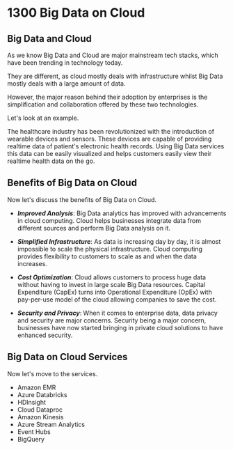 # 1300 Big Data on Cloud

## Big Data and Cloud

As we know Big Data and Cloud are major mainstream tech stacks, which have been trending in technology today. 

They are different, as cloud mostly deals with infrastructure whilst Big Data mostly deals with a large amount of data.  

However, the major reason behind their adoption by enterprises is the simplification and collaboration offered by these two technologies. 

Let's look at an example.

The healthcare industry has been revolutionized with the introduction of wearable devices and sensors. These devices are capable of providing realtime data of patient's electronic health records. Using Big Data services this data can be easily visualized and helps customers easily view their realtime health data on the go.  

## Benefits of Big Data on Cloud

Now let's discuss the benefits of Big Data on Cloud.

- ***Improved Analysis***: Big Data analytics has improved with advancements in cloud computing. Cloud helps businesses integrate data from different sources and perform Big Data analysis on it.

- ***Simplified Infrastructure***: As data is increasing day by day, it is almost impossible to scale the physical infrastructure. Cloud computing provides flexibility to customers to scale as and when the data increases.   

- ***Cost Optimization***: Cloud allows customers to process huge data without having to invest in large scale Big Data resources. Capital Expenditure (CapEx) turns into Operational Expenditure (OpEx) with pay-per-use model of the cloud allowing companies to save the cost. 

- ***Security and Privacy***: When it comes to enterprise data, data privacy and security are major concerns. Security being a major concern, businesses have now started bringing in private cloud solutions to have enhanced security.  

## Big Data on Cloud Services

Now let's move to the services.

- Amazon EMR 
- Azure Databricks
- HDInsight
- Cloud Dataproc
- Amazon Kinesis
- Azure Stream Analytics
- Event Hubs
- BigQuery
